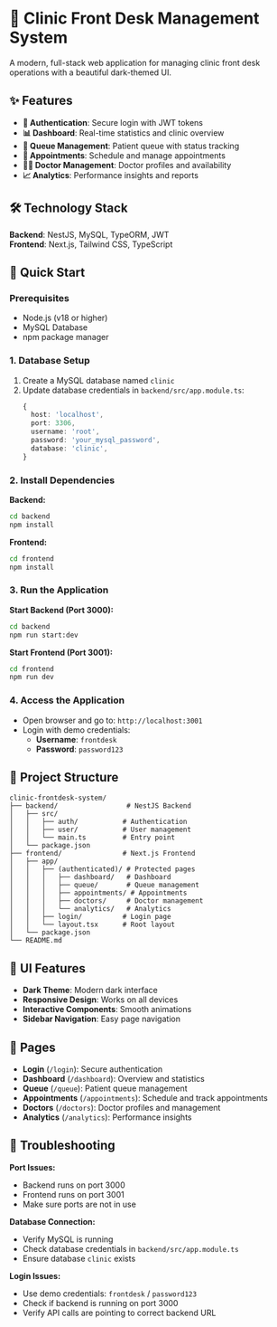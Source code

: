 # 🏥 Clinic Front Desk Management System

A modern, full-stack web application for managing clinic front desk operations with a beautiful dark-themed UI.

## ✨ Features

- **🔐 Authentication**: Secure login with JWT tokens
- **📊 Dashboard**: Real-time statistics and clinic overview
- **👥 Queue Management**: Patient queue with status tracking
- **📅 Appointments**: Schedule and manage appointments
- **👨‍⚕️ Doctor Management**: Doctor profiles and availability
- **📈 Analytics**: Performance insights and reports

## 🛠️ Technology Stack

**Backend**: NestJS, MySQL, TypeORM, JWT  
**Frontend**: Next.js, Tailwind CSS, TypeScript

## 🚀 Quick Start

### Prerequisites
- Node.js (v18 or higher)
- MySQL Database
- npm package manager

### 1. Database Setup
1. Create a MySQL database named `clinic`
2. Update database credentials in `backend/src/app.module.ts`:
   ```typescript
   {
     host: 'localhost',
     port: 3306,
     username: 'root',
     password: 'your_mysql_password',
     database: 'clinic',
   }
   ```

### 2. Install Dependencies

**Backend:**
```bash
cd backend
npm install
```

**Frontend:**
```bash
cd frontend
npm install
```

### 3. Run the Application

**Start Backend (Port 3000):**
```bash
cd backend
npm run start:dev
```

**Start Frontend (Port 3001):**
```bash
cd frontend
npm run dev
```

### 4. Access the Application
- Open browser and go to: `http://localhost:3001`
- Login with demo credentials:
  - **Username**: `frontdesk`
  - **Password**: `password123`

## 📁 Project Structure

```
clinic-frontdesk-system/
├── backend/                 # NestJS Backend
│   ├── src/
│   │   ├── auth/           # Authentication
│   │   ├── user/           # User management
│   │   └── main.ts         # Entry point
│   └── package.json
├── frontend/               # Next.js Frontend
│   ├── app/
│   │   ├── (authenticated)/ # Protected pages
│   │   │   ├── dashboard/   # Dashboard
│   │   │   ├── queue/       # Queue management
│   │   │   ├── appointments/ # Appointments
│   │   │   ├── doctors/     # Doctor management
│   │   │   └── analytics/   # Analytics
│   │   ├── login/          # Login page
│   │   └── layout.tsx      # Root layout
│   └── package.json
└── README.md
```

## 🎨 UI Features

- **Dark Theme**: Modern dark interface
- **Responsive Design**: Works on all devices
- **Interactive Components**: Smooth animations
- **Sidebar Navigation**: Easy page navigation

## 📱 Pages

- **Login** (`/login`): Secure authentication
- **Dashboard** (`/dashboard`): Overview and statistics
- **Queue** (`/queue`): Patient queue management
- **Appointments** (`/appointments`): Schedule and track appointments
- **Doctors** (`/doctors`): Doctor profiles and management
- **Analytics** (`/analytics`): Performance insights

## 🔧 Troubleshooting

**Port Issues:**
- Backend runs on port 3000
- Frontend runs on port 3001
- Make sure ports are not in use

**Database Connection:**
- Verify MySQL is running
- Check database credentials in `backend/src/app.module.ts`
- Ensure database `clinic` exists

**Login Issues:**
- Use demo credentials: `frontdesk` / `password123`
- Check if backend is running on port 3000
- Verify API calls are pointing to correct backend URL
